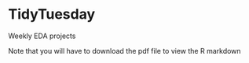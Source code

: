 # TidyTuesday

Weekly EDA projects

Note that you will have to download the pdf file to view the R markdown 
